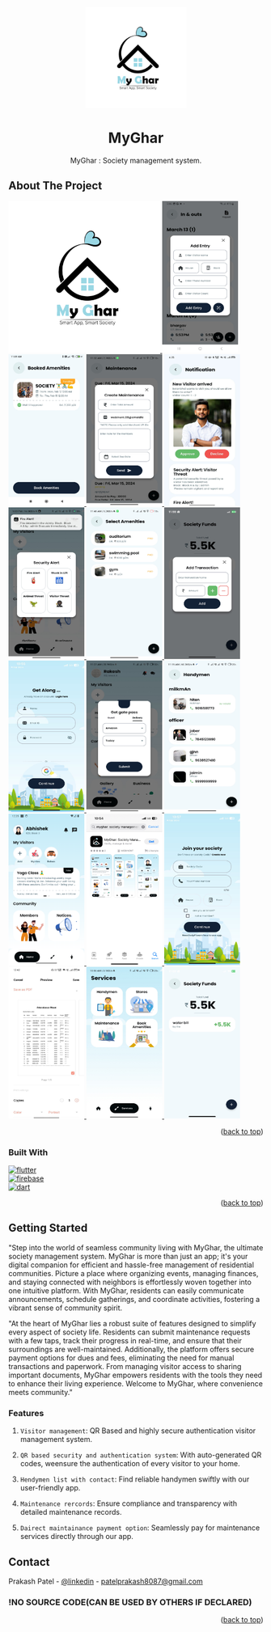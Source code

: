 
<a name="readme-top"></a>



<!--

[![Contributors][contributors-shield]][contributors-url]
[![Forks][forks-shield]][forks-url]
[![Stargazers][stars-shield]][stars-url]
[![Issues][issues-shield]][issues-url]
[![MIT License][license-shield]][license-url]
[![LinkedIn][linkedin-shield]][linkedin-url]

-->


<!-- PROJECT LOGO -->
<br />
<div align="center">

  <a href="https://github.com/OraclYT/mark-3-demo">
    <img src="assets/MyGhar_Logo.png" alt="Logo" width="200" height="200">
  </a> 


<h1 align="center">MyGhar</h1>

  <p align="center">
     MyGhar : Society management system.
    
  </p>
</div>

<!-- ABOUT THE PROJECT -->
## About The Project

<a href="https://github.com/OraclYT/mark-3-demo">
    <img src="assets/MyGhar_Logo.png" alt="Logo" width="300" height="300">
  </a> 
  <a href="https://github.com/OraclYT/mark-3-demo">
    <img src="assets/Add_Entry.jpg" alt="Logo" width="150" height="300">
  </a> 
  <a href="https://github.com/OraclYT/mark-3-demo">
    <img src="assets/Booked_Amenitis.jpg" alt="Logo" width="150" height="300">
  </a> 
  <a href="https://github.com/OraclYT/mark-3-demo">
    <img src="assets/Maintenance.jpg" alt="Logo" width="150" height="300">
  </a> 
  <a href="https://github.com/OraclYT/mark-3-demo">
    <img src="assets/Notification.jpg" alt="Logo" width="150" height="300">
  </a> 
  <a href="https://github.com/OraclYT/mark-3-demo">
    <img src="assets/Securites_Alert.jpg" alt="Logo" width="150" height="300">
  </a> 
  <a href="https://github.com/OraclYT/mark-3-demo">
    <img src="assets/Select_Amenitis.jpg" alt="Logo" width="150" height="300">
  </a> 
  <a href="https://github.com/OraclYT/mark-3-demo">
    <img src="assets/add_transaction.jpg" alt="Logo" width="150" height="300">
  </a> 
  <a href="https://github.com/OraclYT/mark-3-demo">
    <img src="assets/get_along.jpg" alt="Logo" width="150" height="300">
  </a> 
  <a href="https://github.com/OraclYT/mark-3-demo">
    <img src="assets/get_gate_pass.jpg" alt="Logo" width="150" height="300">
  </a> 
  <a href="https://github.com/OraclYT/mark-3-demo">
    <img src="assets/handymen.jpg" alt="Logo" width="150" height="300">
  </a> 
  <a href="https://github.com/OraclYT/mark-3-demo">
    <img src="assets/home_page.png" alt="Logo" width="150" height="300">
  </a> 
  <a href="https://github.com/OraclYT/mark-3-demo">
    <img src="assets/imgpsh_fullsize_anim.jpg" alt="Logo" width="150" height="300">
  </a>  
  <a href="https://github.com/OraclYT/mark-3-demo">
    <img src="assets/join_yoursocity.jpg" alt="Logo" width="150" height="300">
  </a> 
  <a href="https://github.com/OraclYT/mark-3-demo">
    <img src="assets/pdf.jpg" alt="Logo" width="150" height="300">
  </a> 
  <a href="https://github.com/OraclYT/mark-3-demo">
    <img src="assets/services.jpg" alt="Logo" width="150" height="300">
  </a> 
  <a href="https://github.com/OraclYT/mark-3-demo">
    <img src="assets/socity_fund.jpg" alt="Logo" width="150" height="300">
  </a> 

<p align="right">(<a href="#readme-top">back to top</a>)</p>



### Built With

[![flutter][flutter.js]][Next-url]<br>
[![firebase](https://img.shields.io/badge/firebase-FFCA28?style=for-the-badge&logo=firebase&logoColor=FFCA28)](Next-url)<br>
[![dart](https://img.shields.io/badge/Dart-0175C2?style=for-the-badge&logo=dart&logoColor=0175C2)](Next-url)
<!--
* [![React][React.js]][React-url]
* [![Vue][Vue.js]][Vue-url]
* [![Angular][Angular.io]][Angular-url]
* [![Svelte][Svelte.dev]][Svelte-url]
* [![Laravel][Laravel.com]][Laravel-url]
* [![Bootstrap][Bootstrap.com]][Bootstrap-url]
* [![JQuery][JQuery.com]][JQuery-url]
-->
<p align="right">(<a href="#readme-top">back to top</a>)</p>



<!-- GETTING STARTED -->
## Getting Started

"Step into the world of seamless community living with MyGhar, the ultimate society management system. MyGhar is more than just an app; it's your digital companion for efficient and hassle-free management of residential communities. Picture a place where organizing events, managing finances, and staying connected with neighbors is effortlessly woven together into one intuitive platform. With MyGhar, residents can easily communicate announcements, schedule gatherings, and coordinate activities, fostering a vibrant sense of community spirit.

"At the heart of MyGhar lies a robust suite of features designed to simplify every aspect of society life. Residents can submit maintenance requests with a few taps, track their progress in real-time, and ensure that their surroundings are well-maintained. Additionally, the platform offers secure payment options for dues and fees, eliminating the need for manual transactions and paperwork. From managing visitor access to sharing important documents, MyGhar empowers residents with the tools they need to enhance their living experience. Welcome to MyGhar, where convenience meets community."
### Features

1. `Visitor management`:  QR Based and highly secure authentication visitor management system. 

2. `QR based security and authentication system`: With auto-generated QR codes, weensure the authentication of every visitor to your home.

3. `Hendymen list with contact`: Find reliable handymen swiftly with our user-friendly app.

4. `Maintenance rercords`: Ensure compliance and transparency with detailed maintenance records.

5. `Dairect maintainance payment option`: Seamlessly pay for maintenance services directly through our app.


## Contact

Prakash Patel - [@linkedin](https://www.linkedin.com/in/prakash-patell/) - patelprakash8087@gmail.com

### !NO SOURCE CODE(CAN BE USED BY OTHERS IF DECLARED)

<p align="right">(<a href="#readme-top">back to top</a>)</p>



<!-- MARKDOWN LINKS & IMAGES -->
<!-- https://www.markdownguide.org/basic-syntax/#reference-style-links -->
[contributors-shield]: https://img.shields.io/github/contributors/github_username/repo_name.svg?style=for-the-badge
[contributors-url]: https://github.com/github_username/repo_name/graphs/contributors
[forks-shield]: https://img.shields.io/github/forks/github_username/repo_name.svg?style=for-the-badge
[forks-url]: https://github.com/github_username/repo_name/network/members
[stars-shield]: https://img.shields.io/github/stars/github_username/repo_name.svg?style=for-the-badge
[stars-url]: https://github.com/github_username/repo_name/stargazers
[issues-shield]: https://img.shields.io/github/issues/github_username/repo_name.svg?style=for-the-badge
[issues-url]: https://github.com/github_username/repo_name/issues
[license-shield]: https://img.shields.io/github/license/github_username/repo_name.svg?style=for-the-badge
[license-url]: https://github.com/github_username/repo_name/blob/master/LICENSE.txt
[linkedin-shield]: https://img.shields.io/badge/-LinkedIn-black.svg?style=for-the-badge&logo=linkedin&colorB=555
[linkedin-url]: https://linkedin.com/in/linkedin_username
[product-screenshot]: images/ss1.png
[product-screenshot-2]: images/ss2.png
[unity.js]: https://img.shields.io/badge/unity%203D-000000?style=for-the-badge&logo=unity&logoColor=white
[Next-url]: https://nextjs.org/
[React.js]: https://img.shields.io/badge/React-20232A?style=for-the-badge&logo=react&logoColor=61DAFB
[React-url]: https://reactjs.org/
[flutter.js]: https://img.shields.io/badge/flutter-20232A?style=for-the-badge&logo=flutter&logoColor=61DAFB
[Vue.js]: https://img.shields.io/badge/Vue.js-35495E?style=for-the-badge&logo=vuedotjs&logoColor=4FC08D
[C.js]: https://img.shields.io/badge/c%20sharp-000000?style=for-the-badge&logo=c&logoColor=4FC08D
[Vue-url]: https://vuejs.org/
[Angular.io]: https://img.shields.io/badge/Angular-DD0031?style=for-the-badge&logo=angular&logoColor=white
[Angular-url]: https://angular.io/
[Svelte.dev]: https://img.shields.io/badge/Svelte-4A4A55?style=for-the-badge&logo=svelte&logoColor=FF3E00
[Svelte-url]: https://svelte.dev/
[Laravel.com]: https://img.shields.io/badge/Laravel-FF2D20?style=for-the-badge&logo=laravel&logoColor=white
[Laravel-url]: https://laravel.com
[Bootstrap.com]: https://img.shields.io/badge/Bootstrap-563D7C?style=for-the-badge&logo=bootstrap&logoColor=white
[Bootstrap-url]: https://getbootstrap.com
[JQuery.com]: https://img.shields.io/badge/jQuery-0769AD?style=for-the-badge&logo=jquery&logoColor=white
[JQuery-url]: https://jquery.com 

